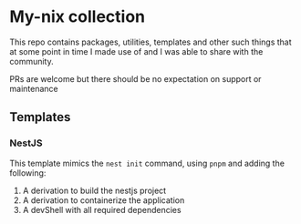 # My-nix collection

This repo contains packages, utilities, templates and other such things that at some point in time I made use of and I was able to share with the community.

PRs are welcome but there should be no expectation on support or maintenance

## Templates

### NestJS

This template mimics the `nest init` command, using `pnpm` and adding the following:

1. A derivation to build the nestjs project
2. A derivation to containerize the application
3. A devShell with all required dependencies

